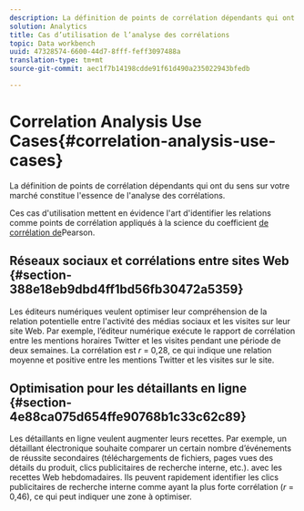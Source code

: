 ```yaml
---
description: La définition de points de corrélation dépendants qui ont du sens sur votre marché constitue l'essence de l'analyse des corrélations.
solution: Analytics
title: Cas d’utilisation de l’analyse des corrélations
topic: Data workbench
uuid: 47328574-6600-44d7-8fff-feff3097488a
translation-type: tm+mt
source-git-commit: aec1f7b14198cdde91f61d490a235022943bfedb

---
```



# Correlation Analysis Use Cases{#correlation-analysis-use-cases}

La définition de points de corrélation dépendants qui ont du sens sur votre marché constitue l&#39;essence de l&#39;analyse des corrélations.

Ces cas d&#39;utilisation mettent en évidence l&#39;art d&#39;identifier les relations comme points de corrélation appliqués à la science du coefficient [de corrélation de](../../../../home/c-get-started/c-analysis-vis/c-correlation-analysis/c-correlation-pearsons.md#concept-5996cb8c89fd4df5b47b7318e7a1d29c)Pearson.

## Réseaux sociaux et corrélations entre sites Web {#section-388e18eb9dbd4ff1bd56fb30472a5359}

Les éditeurs numériques veulent optimiser leur compréhension de la relation potentielle entre l&#39;activité des médias sociaux et les visites sur leur site Web. Par exemple, l’éditeur numérique exécute le rapport de corrélation entre les mentions horaires Twitter et les visites pendant une période de deux semaines. La corrélation est *r* = 0,28, ce qui indique une relation moyenne et positive entre les mentions Twitter et les visites sur le site.

## Optimisation pour les détaillants en ligne {#section-4e88ca075d654ffe90768b1c33c62c89}

Les détaillants en ligne veulent augmenter leurs recettes. Par exemple, un détaillant électronique souhaite comparer un certain nombre d’événements de réussite secondaires (téléchargements de fichiers, pages vues des détails du produit, clics publicitaires de recherche interne, etc.). avec les recettes Web hebdomadaires. Ils peuvent rapidement identifier les clics publicitaires de recherche interne comme ayant la plus forte corrélation (*r* = 0,46), ce qui peut indiquer une zone à optimiser.

